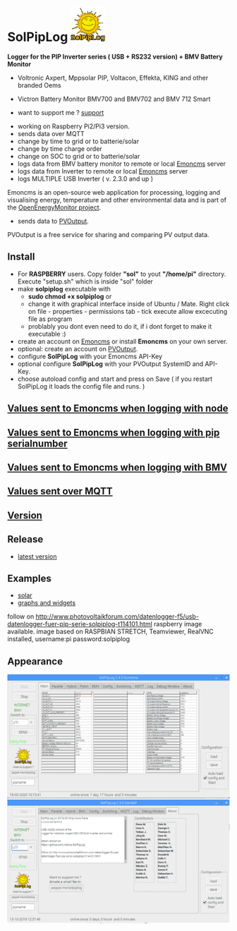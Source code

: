 # SolPipLog ![solpiplog](solpiplog.gif)

**Logger for the PIP Inverter series ( USB + RS232 version) + BMV Battery Monitor** 
* Voltronic Axpert, Mppsolar PIP, Voltacon, Effekta, KING and other branded Oems
* Victron Battery Monitor BMV700 and BMV702 and BMV 712 Smart

* want to support me ? [support](https://paypal.me/solpiplog)

- working on Raspberry Pi2/Pi3 version.
- sends data over MQTT
- change by time to grid or to batterie/solar
- change by time charge order
- change on SOC to grid or to batterie/solar
- logs data from BMV battery monitor to remote or local [Emoncms](https://emoncms.org) server
- logs data from Inverter to remote or local [Emoncms](https://emoncms.org) server
- logs MULTIPLE USB Inverter ( v. 2.3.0 and up )

 Emoncms is an open-source web application for processing, logging and visualising energy, temperature and other environmental data and is part of the [OpenEnergyMonitor project](http://openenergymonitor.org).

- sends data to [PVOutput](http://www.pvoutput.org).

 PVOutput is a free service for sharing and comparing PV output data.

## Install
 * For **RASPBERRY** users. Copy folder **"sol"** to yout **"/home/pi"** directory. Execute "setup.sh" which is inside "sol" folder
 * make **solpiplog** executable with
   * **sudo chmod +x solpiplog** or 
   * change it with graphical interface inside of Ubuntu / Mate. Right click on file - properties - permissions tab - tick execute allow excecuting file as program
   * problably you dont even need to do it, if i dont forget to make it executable :) 
 * create an account on [Emoncms](https://emoncms.org) or install **Emoncms** on your own server. 
 * optional: create an account on [PVOutput](http://www.pvoutput.org).
 * configure **SolPipLog** with your Emoncms API-Key
 * optional configure **SolPipLog** with your PVOutput SystemID and API-Key.
 * choose autoload config and start and press on Save ( if you restart SolPipLog it loads the config file and runs. )
   
## [Values sent to Emoncms when logging with node](/docs/emoncmsvaluesnode.md)

## [Values sent to Emoncms when logging with pip serialnumber](/docs/emoncmsvaluesserial.md)

## [Values sent to Emoncms when logging with BMV](/docs/emoncmsbmv.md)

## [Values sent over MQTT](/docs/mqttvalues.md)

## [Version](/docs/version.md)

## Release
* [latest version](https://github.com/njfaria/SolPipLog/releases)

## Examples 
- [solar](http://solpiplog.ddnss.eu:8080/emoncms/solpiplog/)
- [graphs and widgets](http://solpiplog.ddnss.eu:8080/emoncms/solpiplog/local)

follow on http://www.photovoltaikforum.com/datenlogger-f5/usb-datenlogger-fuer-pip-serie-solpiplog-t114101.html
raspberry image available.
image based on RASPBIAN STRETCH, Teamviewer, RealVNC installed,
username:pi
password:solpiplog

## Appearance
![solpiplog](solpiplogmain.png)
![solpiplog](solpiplogabout.png)


 
